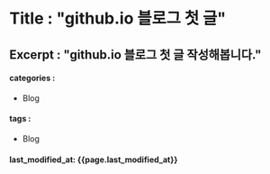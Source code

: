 Title : "github.io 블로그 첫 글"
================================
Excerpt : "github.io 블로그 첫 글 작성해봅니다."
-------------------------------------------------
#### categories :
- Blog
#### tags :
- Blog
#### last_modified_at: {{page.last_modified_at}}

